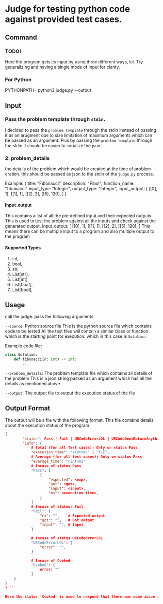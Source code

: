 # Judge for testing python code against provided test cases.

## Command

### TODO!
Here the program gets its input by using three different ways, lol. Try generalizing and having a single mode of input for clarity.

### For Python
PYTHONPATH=<sourcepath> python3 judge.py --output <output file>

## Input

### Pass the problem template through `stdin`.

I decided to pass the `problem template` through the stdin instead of passing it as an arugment due to size limitation of maximum arguments which can be passed as an argument.
Plus by passing the `problem template` through the stdin it should be easier to serialize the json

<!-- ### 1. source file -->
<!---->
<!-- The source file which contains the code to be tested against provided test cases -->

### 2. problem_details

the details of the problem which would be created at the time of problem cration.
this should be passed as json to the stdin of the `judge.py` process.

Example:
{
    title: "Fibonacci",
    description: "Fibo!",
    function_name: "fibonacci"
    input_type: "Integer",
    output_type: "Integer",
    input_output: [
        [[0], 1],
        [[1], 1],
        [[2], 2],
        [[5], 120],
    ]
}

#### Input_output
This contains a list of all the pre defined input and their expected outputs
This is used to test the problem against all the inputs and check against the generated output.
input_output: [
    [[0], 1],
    [[1], 1],
    [[2], 2],
    [[5], 120],
]
This means there can be multiple input to a program and also multiple output to the program

#### Supported Types

1. int,
2. bool,
3. str,
4. List[str],
5. List[int],
6. List[float],
7. List[bool],

## Usage

call the judge. pass the following arguments

`--source`: Python source file
This is the python source file which contains code to be tested
All the test files will contain a similar class or function which is the starting point for execution.
which in this case is `Solution`.

Example code file:
```python
class Solution:
    def fibonacci(n: int) -> int:
        ...
```

`--problem_details`: The problem template file which contains all details of the problem
This is a json string passed as an argument which has all the details as mentioned above

`--output`: The output file to output the execution status of the file

## Output Format

The output will be a file with the following format. This file contains details about the execution status of the program

```json
{
        "status": Pass | Fail | URCodeErrorLOL | URCodeDontReturnAnything | Cooked,
        "info": {
            # Total (for all Test cases); Only on status Pass
            "execution_time": "<int>ms" | "TLE",
            # Average (for all test cases); Only on status Pass
            "average_time": "<int>ms"
            # Incase of status Pass
            "Pass": [
                {
                    "expected": <exp>,
                    "got": <got>,
                    "input": <input>,
                    "ms": <execution time>,
                }
            ]
            # Incase of status: Fail
            "Fail": {
                "ex": "",    # Expected output
                "got": "",   # Got output
                "input": "", # Input
            }

            # Incase of status URCodeErrorLOL
            "URCodeErrorLOL": {
                "error": "",
            }

            # Incase of Cooked
            "Cooked": {
                error: ""
            }
    }
}
} ```

Here the status `Cooked` is used to respond that there was some issue internally in the server which is not recoverable. The caller can thus know and handle this accordingly.
